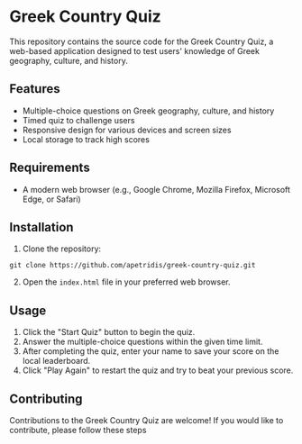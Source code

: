 # Greek Country Quiz

This repository contains the source code for the Greek Country Quiz, a web-based application designed to test users' knowledge of Greek geography, culture, and history.

## Features

- Multiple-choice questions on Greek geography, culture, and history
- Timed quiz to challenge users
- Responsive design for various devices and screen sizes
- Local storage to track high scores

## Requirements

- A modern web browser (e.g., Google Chrome, Mozilla Firefox, Microsoft Edge, or Safari)

## Installation

1. Clone the repository:
```
git clone https://github.com/apetridis/greek-country-quiz.git
```

2. Open the `index.html` file in your preferred web browser.

## Usage

1. Click the "Start Quiz" button to begin the quiz.
2. Answer the multiple-choice questions within the given time limit.
3. After completing the quiz, enter your name to save your score on the local leaderboard.
4. Click "Play Again" to restart the quiz and try to beat your previous score.

## Contributing

Contributions to the Greek Country Quiz are welcome! If you would like to contribute, please follow these steps


